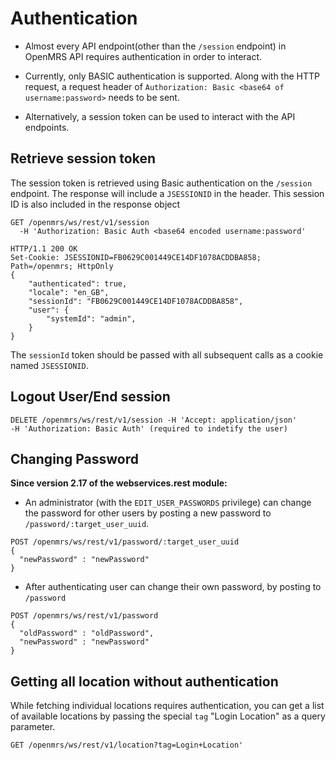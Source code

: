 # Authentication

* Almost every API endpoint(other than the `/session` endpoint) in  OpenMRS API requires authentication 
  in order to interact.

* Currently, only BASIC authentication is supported. Along with the HTTP request, a request header of 
  `Authorization: Basic <base64 of username:password>` needs to be sent.

* Alternatively, a session token can be used to interact with the API endpoints.

## Retrieve session token

The session token is retrieved using Basic authentication on the `/session` endpoint. The response will include a `JSESSIONID` in the header. This session ID is also included in the response object

```console
GET /openmrs/ws/rest/v1/session 
  -H 'Authorization: Basic Auth <base64 encoded username:password'

HTTP/1.1 200 OK
Set-Cookie: JSESSIONID=FB0629C001449CE14DF1078ACDDBA858; Path=/openmrs; HttpOnly
{
    "authenticated": true,
    "locale": "en_GB",
    "sessionId": "FB0629C001449CE14DF1078ACDDBA858",
    "user": {
        "systemId": "admin",
    }
}
```

The `sessionId` token should be passed with all subsequent calls as a cookie named `JSESSIONID`.

## Logout User/End session

```console
DELETE /openmrs/ws/rest/v1/session -H 'Accept: application/json'
-H 'Authorization: Basic Auth' (required to indetify the user)
```

## Changing Password

<b>Since version 2.17 of the webservices.rest module:</b>

* An administrator (with the `EDIT_USER_PASSWORDS` privilege) can change the password for other users by 
  posting a new password to `/password/:target_user_uuid`.

```console
POST /openmrs/ws/rest/v1/password/:target_user_uuid 
{
  "newPassword" : "newPassword"
}
``` 

* After authenticating user can change their own password, by posting to `/password`

```console
POST /openmrs/ws/rest/v1/password 
{
  "oldPassword" : "oldPassword",
  "newPassword" : "newPassword"
}
```

## Getting all location without authentication

While fetching individual locations requires authentication, you can get a list of available locations by passing 
the special `tag` "Login Location" as a query parameter.

```console
GET /openmrs/ws/rest/v1/location?tag=Login+Location' 
```
